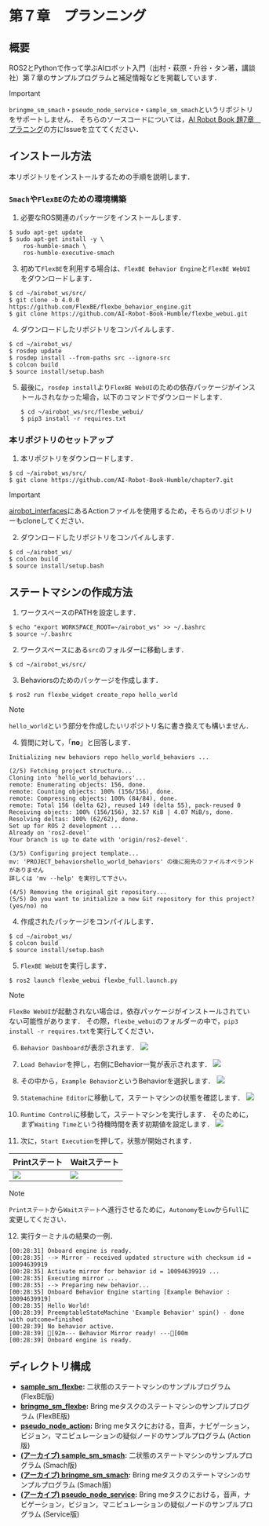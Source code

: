# 第７章　プランニング
## 概要

ROS2とPythonで作って学ぶAIロボット入門（出村・萩原・升谷・タン著，講談社）第７章のサンプルプログラムと補足情報などを掲載しています．

> [!IMPORTANT]
> `bringme_sm_smach`・`pseudo_node_service`・`sample_sm_smach`というリポジトリをサポートしません．
そちらのソースコードについては，[AI Robot Book 題7章　プラニング](https://github.com/AI-Robot-Book/chapter7)の方にIssueを立ててください．


## インストール方法

本リポジトリをインストールするための手順を説明します．

### `Smach`や`FlexBE`のための環境構築

1. 必要なROS関連のパッケージをインストールします．
  ```console
  $ sudo apt-get update
  $ sudo apt-get install -y \
      ros-humble-smach \
      ros-humble-executive-smach
  ```

3. 初めて`FlexBE`を利用する場合は、`FlexBE Behavior Engine`と`FlexBE WebUI`をダウンロードします．
  ```console
  $ cd ~/airobot_ws/src/
  $ git clone -b 4.0.0 https://github.com/FlexBE/flexbe_behavior_engine.git
  $ git clone https://github.com/AI-Robot-Book-Humble/flexbe_webui.git
  ```

4. ダウンロードしたリポジトリをコンパイルします．
  ```console
  $ cd ~/airobot_ws/
  $ rosdep update
  $ rosdep install --from-paths src --ignore-src
  $ colcon build
  $ source install/setup.bash
  ```

5. 最後に，`rosdep install`より`FlexBE WebUI`のための依存パッケージがインストールされなかった場合，以下のコマンドでダウンロードします．
   ```console
   $ cd ~/airobot_ws/src/flexbe_webui/
   $ pip3 install -r requires.txt
   ```


### 本リポジトリのセットアップ

1. 本リポジトリをダウンロードします．
  ```console
  $ cd ~/airobot_ws/src/
  $ git clone https://github.com/AI-Robot-Book-Humble/chapter7.git
  ```
> [!IMPORTANT]
> [airobot_interfaces](https://github.com/AI-Robot-Book-Humble/airobot_demo)にあるActionファイルを使用するため，そちらのリポジトリーもcloneしてください．

2. ダウンロードしたリポジトリをコンパイルします．
  ```console
  $ cd ~/airobot_ws/
  $ colcon build
  $ source install/setup.bash
  ```


## ステートマシンの作成方法

1. ワークスペースのPATHを設定します．
  ``` console
  $ echo "export WORKSPACE_ROOT=~/airobot_ws" >> ~/.bashrc
  $ source ~/.bashrc
  ```

2. ワークスペースにある`src`のフォルダーに移動します．
  ``` console
  $ cd ~/airobot_ws/src/
  ```

3. Behaviorsのためのパッケージを作成します．
  ``` console
  $ ros2 run flexbe_widget create_repo hello_world
  ```
> [!NOTE]
> `hello_world`という部分を作成したいリポジトリ名に書き換えても構いません．

4. 質問に対して，「**no**」と回答します．
  ```console
  Initializing new behaviors repo hello_world_behaviors ...

  (2/5) Fetching project structure...
  Cloning into 'hello_world_behaviors'...
  remote: Enumerating objects: 156, done.
  remote: Counting objects: 100% (156/156), done.
  remote: Compressing objects: 100% (84/84), done.
  remote: Total 156 (delta 62), reused 149 (delta 55), pack-reused 0
  Receiving objects: 100% (156/156), 32.57 KiB | 4.07 MiB/s, done.
  Resolving deltas: 100% (62/62), done.
  Set up for ROS 2 development ...
  Already on 'ros2-devel'
  Your branch is up to date with 'origin/ros2-devel'.

  (3/5) Configuring project template...
  mv: 'PROJECT_behaviorshello_world_behaviors' の後に宛先のファイルオペランドがありません
  詳しくは 'mv --help' を実行して下さい。

  (4/5) Removing the original git repository...
  (5/5) Do you want to initialize a new Git repository for this project? (yes/no) no
  ```

4. 作成されたパッケージをコンパイルします．
  ``` console
  $ cd ~/airobot_ws/
  $ colcon build
  $ source install/setup.bash
  ```

5. `FlexBE WebUI`を実行します．
  ``` console
  $ ros2 launch flexbe_webui flexbe_full.launch.py
  ```

> [!NOTE]
> `FlexBe WebUI`が起動されない場合は，依存パッケージがインストールされていない可能性があります．
その際，`flexbe_webui`のフォルダーの中で，`pip3 install -r requires.txt`を実行してください．

6. `Behavior Dashboard`が表示されます．
![](docs/hello_world/01_behavior_dashboard.png)

7. `Load Behavior`を押し，右側にBehavior一覧が表示されます．
![](docs/hello_world/02_load_behavior.png)

8. その中から，`Example Behavior`というBehaviorを選択します．
![](docs/hello_world/03_loaded_behavior.png)

9. `Statemachine Editor`に移動して，ステートマシンの状態を確認します．
![](docs/hello_world/04_statemachine_editor.png)

10. `Runtime Control`に移動して，ステートマシンを実行します．
そのために，まず`Waiting Time`という待機時間を表す初期値を設定します．
![](docs/hello_world/05_runtime_control.png)

11. 次に，`Start Execution`を押して，状態が開始されます．

| Printステート | Waitステート |
| --- | --- |
| ![](docs/hello_world/06_runtime_control_running_1.png) | ![](docs/hello_world/07_runtime_control_running_2.png) |

> [!NOTE]
> `Printステート`から`Waitステート`へ進行させるために，`Autonomy`を`Low`から`Full`に変更してください．

12. 実行ターミナルの結果の一例．
  ```console
  [00:28:31] Onboard engine is ready.
  [00:28:35] --> Mirror - received updated structure with checksum id = 10094639919
  [00:28:35] Activate mirror for behavior id = 10094639919 ...
  [00:28:35] Executing mirror ...
  [00:28:35] --> Preparing new behavior...
  [00:28:35] Onboard Behavior Engine starting [Example Behavior : 10094639919]
  [00:28:35] Hello World!
  [00:28:39] PreemptableStateMachine 'Example Behavior' spin() - done with outcome=finished
  [00:28:39] No behavior active.
  [00:28:39] [92m--- Behavior Mirror ready! ---[00m
  [00:28:39] Onboard engine is ready.
  ```


## ディレクトリ構成

- **[sample_sm_flexbe](sample_sm_flexbe):** 二状態のステートマシンのサンプルプログラム (FlexBE版)
- **[bringme_sm_flexbe](bringme_sm_flexbe):** Bring meタスクのステートマシンのサンプルプログラム (FlexBE版)
- **[pseudo_node_action](pseudo_node_action):** Bring meタスクにおける，音声，ナビゲーション，ビジョン，マニピュレーションの疑似ノードのサンプルプログラム (Action版)
- **[(アーカイブ) sample_sm_smach](sample_sm_smach):** 二状態のステートマシンのサンプルプログラム (Smach版)
- **[(アーカイブ) bringme_sm_smach](bringme_sm_smach):** Bring meタスクのステートマシンのサンプルプログラム (Smach版)
- **[(アーカイブ) pseudo_node_service](pseudo_node_service):** Bring meタスクにおける，音声，ナビゲーション，ビジョン，マニピュレーションの疑似ノードのサンプルプログラム (Service版)
